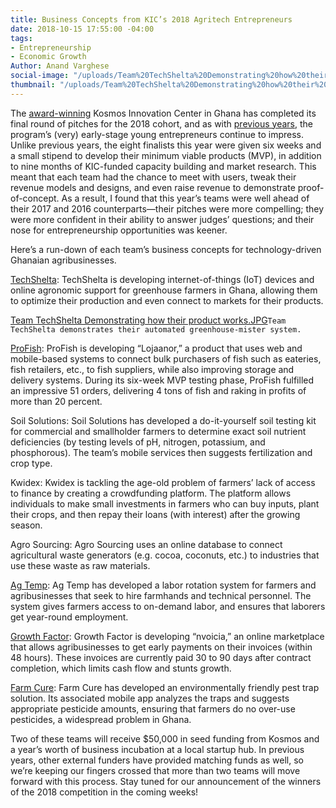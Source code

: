 ```yaml
---
title: Business Concepts from KIC’s 2018 Agritech Entrepreneurs
date: 2018-10-15 17:55:00 -04:00
tags:
- Entrepreneurship
- Economic Growth
Author: Anand Varghese
social-image: "/uploads/Team%20TechShelta%20Demonstrating%20how%20their%20product%20works.JPG"
thumbnail: "/uploads/Team%20TechShelta%20Demonstrating%20how%20their%20product%20works.JPG"
---
```


The [award-winning](https://dai-global-digital.com/kosmos-innovation-center-wins-2018-p3-impact-award.html) Kosmos Innovation Center in Ghana has completed its final round of pitches for the 2018 cohort, and as with [previous years](https://dai-global-digital.com/catalyzing-ghanas-growing-agritech-ecosystem.html), the program’s (very) early-stage young entrepreneurs continue to impress. Unlike previous years, the eight finalists this year were given six weeks and a small stipend to develop their minimum viable products (MVP), in addition to nine months of KIC-funded capacity building and market research. This meant that each team had the chance to meet with users, tweak their revenue models and designs, and even raise revenue to demonstrate proof-of-concept. As a result, I found that this year’s teams were well ahead of their 2017 and 2016 counterparts—their pitches were more compelling; they were more confident in their ability to answer judges’ questions; and their nose for entrepreneurship opportunities was keener. 

Here’s a run-down of each team’s business concepts for technology-driven Ghanaian agribusinesses. 

<!--more-->

[TechShelta](http://greenginie.com/): TechShelta is developing internet-of-things (IoT) devices and online agronomic support for greenhouse farmers in Ghana, allowing them to optimize their production and even connect to markets for their products. 

[Team TechShelta Demonstrating how their product works.JPG](/uploads/Team%20TechShelta%20Demonstrating%20how%20their%20product%20works.JPG)`Team TechShelta demonstrates their automated greenhouse-mister system.`

[ProFish](https://lojaanor.com/): ProFish is developing “Lojaanor,” a product that uses web and mobile-based systems to connect bulk purchasers of fish such as eateries, fish retailers, etc., to fish suppliers, while also improving storage and delivery systems. During its six-week MVP testing phase, ProFish fulfilled an impressive 51 orders, delivering 4 tons of fish and raking in profits of more than 20 percent. 

Soil Solutions: Soil Solutions has developed a do-it-yourself soil testing kit for commercial and smallholder farmers to determine exact soil nutrient deficiencies (by testing levels of pH, nitrogen, potassium, and phosphorous). The team’s mobile services then suggests fertilization and crop type.

Kwidex: Kwidex is tackling the age-old problem of farmers’ lack of access to finance by creating a crowdfunding platform. The platform allows individuals to make small investments in farmers who can buy inputs, plant their crops, and then repay their loans (with interest) after the growing season. 

Agro Sourcing: Agro Sourcing uses an online database to connect agricultural waste generators (e.g. cocoa, coconuts, etc.) to industries that use these waste as raw materials. 

[Ag Temp](http://www.agtemp.com/): Ag Temp has developed a labor rotation system for farmers and agribusinesses that seek to hire farmhands and technical personnel. The system gives farmers access to on-demand labor, and ensures that laborers get year-round employment. 

[Growth Factor](http://www.nvoicia.com/): Growth Factor is developing “nvoicia,” an online marketplace that allows agribusinesses to get early payments on their invoices (within 48 hours). These invoices are currently paid 30 to 90 days after contract completion, which limits cash flow and stunts growth.

[Farm Cure](http://farmcuregh.com/): Farm Cure has developed an environmentally friendly pest trap solution. Its associated mobile app analyzes the traps and suggests appropriate pesticide amounts, ensuring that farmers do no over-use pesticides, a widespread problem in Ghana.

Two of these teams will receive $50,000 in seed funding from Kosmos and a year’s worth of business incubation at a local startup hub. In previous years, other external funders have provided matching funds as well, so we’re keeping our fingers crossed that more than two teams will move forward with this process. Stay tuned for our announcement of the winners of the 2018 competition in the coming weeks!